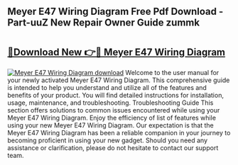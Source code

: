 ## Meyer E47 Wiring Diagram Free Pdf Download - Part-uuZ New Repair Owner Guide zummk

# <h2><a href="http://dfnop1b.blite.top/?on=Meyer+E47+Wiring+Diagram">🔗Download New 👉🔴 Meyer E47 Wiring Diagram</a></h2>

[![Meyer E47 Wiring Diagram download](https://i.imgur.com/lujVjoI.png)](http://dfnop1b.blite.top/?on=Meyer+E47+Wiring+Diagram)
Welcome to the user manual for your newly activated Meyer E47 Wiring Diagram. This comprehensive guide is intended to help you understand and utilize all of the features and benefits of your product. You will find detailed instructions for installation, usage, maintenance, and troubleshooting. Troubleshooting Guide This section offers solutions to common issues encountered while using your Meyer E47 Wiring Diagram. Enjoy the efficiency of list of features while using your new Meyer E47 Wiring Diagram. Our expectation is that the Meyer E47 Wiring Diagram has been a reliable companion in your journey to becoming proficient in using your new gadget. Should you need any assistance or clarification, please do not hesitate to contact our support team.
